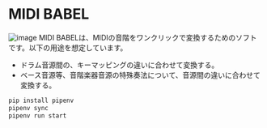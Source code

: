 # MIDI BABEL

![image](https://github.com/YuNakas/midi_babel/assets/88542340/f43f15ec-b2cf-40cd-9df1-0fc19340c1c8)
MIDI BABELは、MIDIの音階をワンクリックで変換するためのソフトです。以下の用途を想定しています。
- ドラム音源間の、キーマッピングの違いに合わせて変換する。
- ベース音源等、音階楽器音源の特殊奏法について、音源間の違いに合わせて変換する。
```python
pip install pipenv
pipenv sync
pipenv run start
```
